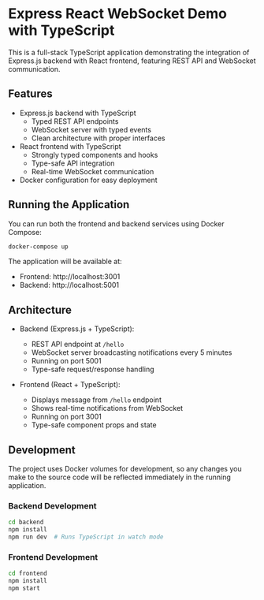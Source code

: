 # Express React WebSocket Demo with TypeScript

This is a full-stack TypeScript application demonstrating the integration of Express.js backend with React frontend, featuring REST API and WebSocket communication.

## Features

- Express.js backend with TypeScript
  - Typed REST API endpoints
  - WebSocket server with typed events
  - Clean architecture with proper interfaces
- React frontend with TypeScript
  - Strongly typed components and hooks
  - Type-safe API integration
  - Real-time WebSocket communication
- Docker configuration for easy deployment

## Running the Application

You can run both the frontend and backend services using Docker Compose:

```bash
docker-compose up
```

The application will be available at:
- Frontend: http://localhost:3001
- Backend: http://localhost:5001

## Architecture

- Backend (Express.js + TypeScript):
  - REST API endpoint at `/hello`
  - WebSocket server broadcasting notifications every 5 minutes
  - Running on port 5001
  - Type-safe request/response handling

- Frontend (React + TypeScript):
  - Displays message from `/hello` endpoint
  - Shows real-time notifications from WebSocket
  - Running on port 3001
  - Type-safe component props and state

## Development

The project uses Docker volumes for development, so any changes you make to the source code will be reflected immediately in the running application.

### Backend Development

```bash
cd backend
npm install
npm run dev  # Runs TypeScript in watch mode
```

### Frontend Development

```bash
cd frontend
npm install
npm start
